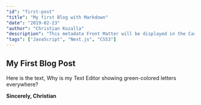 ```yaml
---
"id": "first-post"
"title": "My first Blog with Markdown"
"date": "2019-02-23"
"author": "Christian Kozalla"
"description": "This metadata Front Matter will be displayed in the Card Component on the Homepage, Blog and as Header inside on Top of the Post itself."
"tags": ["JavaScript", "Next.js", "CSS3"]
---
```


## My First Blog Post

Here is the text, Why is my Text Editor showing green-colored letters everywhere?

**Sincerely, Christian**
